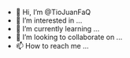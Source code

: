 - 👋 Hi, I’m @TioJuanFaQ
- 👀 I’m interested in ...
- 🌱 I’m currently learning ...
- 💞️ I’m looking to collaborate on ...
- 📫 How to reach me ...

<!---
TioJuanFaQ/TioJuanFaQ is a ✨ special ✨ repository because its `README.md` (this file) appears on your GitHub profile.
You can click the Preview link to take a look at your changes.
--->

